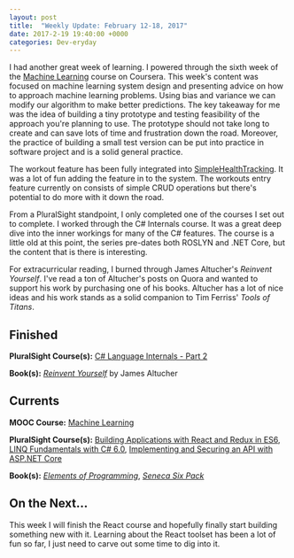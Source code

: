 ```yaml
---
layout: post
title:  "Weekly Update: February 12-18, 2017"
date: 2017-2-19 19:40:00 +0000
categories: Dev-eryday
---
```


I had another great week of learning. I powered through the sixth week of the [Machine Learning][ML] course on Coursera. This week's content was focused on machine learning system design and presenting advice on how to approach machine learning problems. Using bias and variance we can modify our algorithm to make better predictions. The key takeaway for me was the idea of building a tiny prototype and testing feasibility of the approach you're planning to use. The prototype should not take long to create and can save lots of time and frustration down the road. Moreover, the practice of building a small test version can be put into practice in software project and is a solid general practice.

The workout feature has been fully integrated into [SimpleHealthTracking][sh]. It was a lot of fun adding the feature in to the system. The workouts entry feature currently on consists of simple CRUD operations but there's potential to do more with it down the road.

From a PluralSight standpoint, I only completed one of the courses I set out to complete. I worked through the C# Internals course. It was a great deep dive into the inner workings for many of the C# features. The course is a little old at this point, the series pre-dates both ROSLYN and .NET Core, but the content that is there is interesting.

For extracurricular reading, I burned through James Altucher's *Reinvent Yourself*. I've read a ton of Altucher's posts on Quora and wanted to support his work by purchasing one of his books. Altucher has a lot of nice ideas and his work stands as a solid companion to Tim Ferriss' *Tools of Titans*.

Finished
--------
**PluralSight Course(s):** [C# Language Internals - Part 2][cs]

**Book(s):** *[Reinvent Yourself][ry]* by James Altucher

Currents
--------
**MOOC Course:** [Machine Learning][ML]

**PluralSight Course(s):** [Building Applications with React and Redux in ES6][React], [LINQ Fundamentals with C# 6.0][linq], [Implementing and Securing an API with ASP.NET Core][core]

**Book(s):** *[Elements of Programming][ep]*, *[Seneca Six Pack][seneca]*

On the Next...
--------
This week I will finish the React course and hopefully finally start building something new with it. Learning about the React toolset has been a lot of fun so far, I just need to carve out some time to dig into it.

[sh]: http://www.simplehealthtracking.com/
[ML]: https://www.coursera.org/learn/machine-learning/
[cs]: https://app.pluralsight.com/library/courses/csharp-language-internals-part2/table-of-contents
[linq]: https://app.pluralsight.com/library/courses/linq-fundamentals-csharp-6/table-of-contents
[core]: https://app.pluralsight.com/library/courses/aspdotnetcore-implementing-securing-api/table-of-contents
[ep]: https://www.amazon.com/Elements-Programming-Alexander-Stepanov/dp/032163537X/ref=sr_1_1?ie=UTF8&qid=1486938772&sr=8-1&keywords=elements+of+programming
[ry]: https://www.amazon.com/Reinvent-Yourself-James-Altucher-ebook/dp/B01NAM6W70/ref=sr_1_1?ie=UTF8&qid=1487554071&sr=8-1&keywords=reinvent+yourself
[seneca]: https://www.amazon.com/Seneca-Six-Pack-Daughters-Illustrated-ebook/dp/B01C0R3W0A/ref=sr_1_1?ie=UTF8&qid=1487554384&sr=8-1&keywords=seneca+six+pack
[React]: https://app.pluralsight.com/library/courses/react-redux-react-router-es6/table-of-contents
